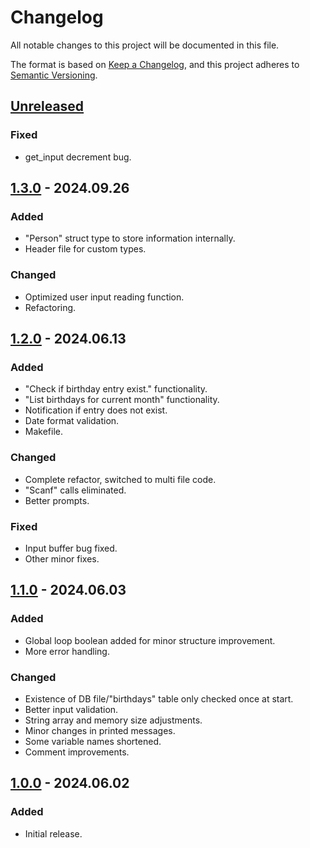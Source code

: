 # Changelog

All notable changes to this project will be documented in this file.

The format is based on [Keep a Changelog](https://keepachangelog.com/en/1.1.0/),
and this project adheres to [Semantic Versioning](https://semver.org/spec/v2.0.0.html).

## [Unreleased]

### Fixed

- get_input decrement bug.

## [1.3.0] - 2024.09.26

### Added

- "Person" struct type to store information internally.
- Header file for custom types.

### Changed

- Optimized user input reading function.
- Refactoring.

## [1.2.0] - 2024.06.13

### Added

- "Check if birthday entry exist." functionality.
- "List birthdays for current month" functionality.
- Notification if entry does not exist.
- Date format validation.
- Makefile.

### Changed

- Complete refactor, switched to multi file code.
- "Scanf" calls eliminated.
- Better prompts.

### Fixed

- Input buffer bug fixed.
- Other minor fixes.

## [1.1.0] - 2024.06.03

### Added

- Global loop boolean added for minor structure improvement.
- More error handling.

### Changed

- Existence of DB file/"birthdays" table only checked once at start.
- Better input validation.
- String array and memory size adjustments.
- Minor changes in printed messages.
- Some variable names shortened.
- Comment improvements.

## [1.0.0] - 2024.06.02

### Added

- Initial release.

[Unreleased]: https://github.com/OperaVaria/cdb-birthday/compare/1.3.0...HEAD
[1.3.0]: https://github.com/OperaVaria/cdb-birthday/compare/1.2.0...1.3.0
[1.2.0]: https://github.com/OperaVaria/cdb-birthday/compare/1.1.0...1.2.0
[1.1.0]: https://github.com/OperaVaria/cdb-birthday/compare/1.0.0...1.1.0
[1.0.0]: https://github.com/OperaVaria/cdb-birthday/releases/tag/1.0.0
